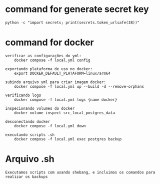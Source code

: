 # command for generate secret key
    python -c "import secrets; print(secrets.token_urlsafe(38))" 

# command for docker
    verificar as configurações do yml:
        docker compose -f local.yml config

    exportando plataforma de uso no docker:
        export DOCKER_DEFAULT_PLATAFORM=linux/arm64
    
    subindo arquivo yml para criar imagem docker:
        docker compose -f local.yml up --build -d --remove-orphans
    
    verificando logs
        docker compose -f local.yml logs {name docker}
    
    inspecionando volumes do docker
        docker volume inspect src_local_postgres_data

    desconectando docker
        docker compose -f local.yml down
    
    executando scripts .sh
        docker compose -f local.yml exec postgres backup

# Arquivo .sh
    Executamos scripts com usando shebang, e incluimos os comandos para realizar os backups